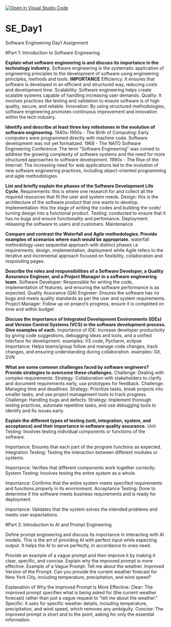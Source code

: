[![Open in Visual Studio Code](https://classroom.github.com/assets/open-in-vscode-2e0aaae1b6195c2367325f4f02e2d04e9abb55f0b24a779b69b11b9e10269abc.svg)](https://classroom.github.com/online_ide?assignment_repo_id=18393251&assignment_repo_type=AssignmentRepo)
# SE_Day1
Software Engineering Day1 Assignment

#Part 1: Introduction to Software Engineering

**Explain what software engineering is and discuss its importance in the technology industry.**
Software engineering is the systematic application of engineering principles to the development of software using engineering principles, methods and tools.
**IMPORTANCE**
Efficiency: It ensures that software is developed in an efficient and structured way, reducing costs and development time.
Scalability: Software engineering helps create scalable systems capable of handling increasing user demands.
Quality: It involves practices like testing and validation to ensure software is of high quality, secure, and reliable.
Innovation: By using structured methodologies, software engineering promotes continuous improvement and innovation within the tech industry.

**Identify and describe at least three key milestones in the evolution of software engineering.**
1940s-1950s - The Birth of Computing: Early computers were programmed directly with machine code. Software development was not yet formalized.
1968 - The NATO Software Engineering Conference: The term "Software Engineering" was coined to address the growing complexity of software systems and the need for more structured approaches to software development.
1990s - The Rise of the Internet: The increasing need for web applications led to the evolution of new software engineering practices, including object-oriented programming and agile methodologies.

**List and briefly explain the phases of the Software Development Life Cycle.**
Requirements: this is where one research for and collect all the required resources that fit the user and system needs. 
Design: this is the architecture of the software product that one wants to develop.
Implementation: this the stage of writing the codes and building the code/ turning design into a functional product.
Testing: conducted to ensure that it has no bugs and ensure functionality and perfomance.
Deployment: releasing the software to users and customers.
Maintenance

**Compare and contrast the Waterfall and Agile methodologies. Provide examples of scenarios where each would be appropriate.**
waterfall methodology uses sequential approach with distinct phases i.e requirements, design, implementation, deployment while Agile refers to 
the iterative and incremental approach focused on flexibility, collaboration and responding pages.


**Describe the roles and responsibilities of a Software Developer, a Quality Assurance Engineer, and a Project Manager in a software engineering team.**
Software Developer: Responsible for writing the code, implementation of features, and ensuring the software performance is as expected.
Quality Assurance (QA) Engineer: Ensures the software has no bugs and meets quality standards as per the user and system requirements.
Project Manager: Follow up on project’s progress, ensure it is completed on time and within budget.


**Discuss the importance of Integrated Development Environments (IDEs) and Version Control Systems (VCS) in the software development process. Give examples of each.**
Importance of IDE: Increase developer productivity by giving code suggestions, debugging ideas and tools, and a unified interface for development.
examples: VS code, Pycharm, eclipse
Importance: Helps teams/group follow and manage code changes, track changes, and ensuring understanding during collaboration.
examples: Git, SVN 

**What are some common challenges faced by software engineers? Provide strategies to overcome these challenges.**
Challenge: Dealing with complex requirements:
Strategy: Collaboration with stakeholders to clarify and document requirements early, use prototypes for feedback.
Challenge: Managing time and deadlines:
Strategy: Prioritize tasks, break projects into smaller tasks, and use project management tools to track progress.
Challenge: Handling bugs and defects:
Strategy: Implement thorough testing practices, automate repetitive tasks, and use debugging tools to identify and fix issues early.

**Explain the different types of testing (unit, integration, system, and acceptance) and their importance in software quality assurance.**
Unit Testing: Involves testing individual components or functions of the software.

Importance: Ensures that each part of the program functions as expected.
Integration Testing: Testing the interaction between different modules or systems.

Importance: Verifies that different components work together correctly.
System Testing: Involves testing the entire system as a whole.

Importance: Confirms that the entire system meets specified requirements and functions properly in its environment.
Acceptance Testing: Done to determine if the software meets business requirements and is ready for deployment.

Importance: Validates that the system solves the intended problems and meets user expectations.


#Part 2: Introduction to AI and Prompt Engineering


Define prompt engineering and discuss its importance in interacting with AI models.
This is the art of providing AI with perfect input while expecting output. 
It helps the AI to serve perfectly, in accordance to ones need.


Provide an example of a vague prompt and then improve it by making it clear, specific, and concise. Explain why the improved prompt is more effective.
Example of a Vague Prompt:
Tell me about the weather.
Improved Version of the Prompt:
Can you provide the current weather forecast for New York City, including temperature, precipitation, and wind speed?

Explanation of Why the Improved Prompt Is More Effective:
Clear: The improved prompt specifies what is being asked for (the current weather forecast) rather than just a vague request to "tell me about the weather."
Specific: It asks for specific weather details, including temperature, precipitation, and wind speed, which removes any ambiguity.
Concise: The improved prompt is short and to the point, asking for only the essential information.
